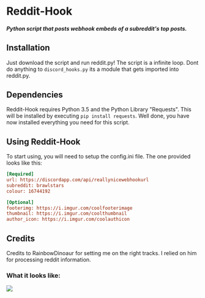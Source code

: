 # Reddit-Hook

#### *Python script that posts webhook embeds of a subreddit's top posts.*

## Installation
Just download the script and run reddit.py! The script is a infinite loop. Dont do anything to `discord_hooks.py` its a module that gets imported into reddit.py.

## Dependencies
Reddit-Hook requires Python 3.5 and the Python Library "Requests". This will be installed by executing `pip install requests`. Well done, you have now installed everything you need for this script.

## Using Reddit-Hook
To start using, you will need to setup the config.ini file. The one provided looks like this:

```cfg
[Required]
url: https://discordapp.com/api/reallynicewebhookurl
subreddit: brawlstars
colour: 16744192

[Optional]
footerimg: https://i.imgur.com/coolfooterimage
thumbnail: https://i.imgur.com/coolthumbnail
author_icon: https://i.imgur.com/coolauthicon
```

## Credits

Credits to RainbowDinoaur for setting me on the right tracks. I relied on him for processing reddit information.

### What it looks like:

<img src='https://i.imgur.com/dE07Fov.png'>
